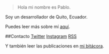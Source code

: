 > Hola mi nombre es Pablo.

Soy un desarrollador de Quito, Ecuador.

Puedes leer más sobre mí [aquí](https://pableins.com/acerca-de/).

##Contacto
[Twitter](https://twitter.com/pablinme)
[Instagram](https://www.instagram.com/pableins_me/)
[RSS](https://pableins.com/index.php/feed/)

Y también leer las publicaciones en [mi bitácora](https://pableins.com/).

<!-- # Proyectos 💻 -->

